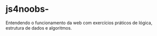 # js4noobs-
Entendendo o funcionamento da web com exercícios práticos de lógica, estrutura de dados e algoritmos.
